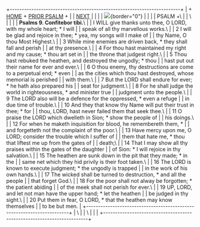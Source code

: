 +-----------------------------------------------------------------------+
| \+ [HOME](../index.html) + [PRIOR PSALM](Ps8.html) +                  |
| [NEXT](Ps10.html)                                                     |
|                                                                       |
| ![](http://stats.superstats.com/b/ss/DAVIDMCMANNES/1){border="0"}     |
|                                                                       |
| PSALM +\                                                              |
| \                                                                     |
|                                                                       |
| **Psalms 9. Confitebor tibi.**\                                       |
| I WILL give thanks unto thee, O LORD, with my whole heart; \* I will  |
| speak of all thy marvellous works.\                                   |
| 2 I will be glad and rejoice in thee; \* yea, my songs will I make of |
| thy Name, O thou Most Highest.\                                       |
| 3 While mine enemies are driven back, \* they shall fall and perish   |
| at thy presence.\                                                     |
| 4 For thou hast maintained my right and my cause; \* thou art set in  |
| the throne that judgest right.\                                       |
| 5 Thou hast rebuked the heathen, and destroyed the ungodly; \* thou   |
| hast put out their name for ever and ever.\                           |
| 6 O thou enemy, thy destructions are come to a perpetual end; \* even |
| as the cities which thou hast destroyed, whose memorial is perished   |
| with them.\                                                           |
| 7 But the LORD shall endure for ever; \* he hath also prepared his    |
| seat for judgment.\                                                   |
| 8 For he shall judge the world in righteousness, \* and minister true |
| judgment unto the people.\                                            |
| 9 The LORD also will be a defence for the oppressed, \* even a refuge |
| in due time of trouble.\                                              |
| 10 And they that know thy Name will put their trust in thee; \* for   |
| thou, LORD, hast never failed them that seek thee.\                   |
| 11 O praise the LORD which dwelleth in Sion; \* show the people of    |
| his doings.\                                                          |
| 12 For when he maketh inquisition for blood, he remembereth them, \*  |
| and forgetteth not the complaint of the poor.\                        |
| 13 Have mercy upon me, O LORD; consider the trouble which I suffer of |
| them that hate me, \* thou that liftest me up from the gates of       |
| death;\                                                               |
| 14 That I may show all thy praises within the gates of the daughter   |
| of Sion: \* I will rejoice in thy salvation.\                         |
| 15 The heathen are sunk down in the pit that they made; \* in the     |
| same net which they hid privily is their foot taken.\                 |
| 16 The LORD is known to execute judgment; \* the ungodly is trapped   |
| in the work of his own hands.\                                        |
| 17 The wicked shall be turned to destruction, \* and all the people   |
| that forget God.\                                                     |
| 18 For the poor shall not alway be forgotten; \* the patient abiding  |
| of the meek shall not perish for ever.\                               |
| 19 UP, LORD, and let not man have the upper hand; \* let the heathen  |
| be judged in thy sight.\                                              |
| 20 Put them in fear, O LORD, \* that the heathen may know themselves  |
| to be but men.                                                        |
+-----------------------------------------------------------------------+
| \                                                                     |
| \                                                                     |
| [](http://www.episcopalnet.org/DBS/DOR.html)                          |
+-----------------------------------------------------------------------+
